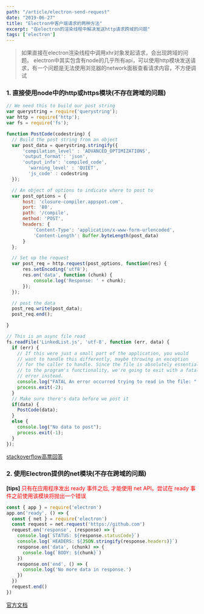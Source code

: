 ```yaml
---
path: "/article/electron-send-request"
date: "2019-06-27"
title: "Electron中客户端请求的两种方法"
excerpt: "在electron的渲染线程中解决发送http请求跨域的问题"
tags: ['electron']
---
```


> 如果直接在electron渲染线程中调用xhr对象发起请求，会出现跨域的问题。
> electron中其实包含有node的几乎所有api，可以使用http模块发送请求，有一个问题是无法使用浏览器的network面板查看请求内容，不方便调试

### 1. 直接使用node中的http或https模块(不存在跨域的问题)


```javascript
// We need this to build our post string
var querystring = require('querystring');
var http = require('http');
var fs = require('fs');

function PostCode(codestring) {
  // Build the post string from an object
  var post_data = querystring.stringify({
      'compilation_level' : 'ADVANCED_OPTIMIZATIONS',
      'output_format': 'json',
      'output_info': 'compiled_code',
        'warning_level' : 'QUIET',
        'js_code' : codestring
  });

  // An object of options to indicate where to post to
  var post_options = {
      host: 'closure-compiler.appspot.com',
      port: '80',
      path: '/compile',
      method: 'POST',
      headers: {
          'Content-Type': 'application/x-www-form-urlencoded',
          'Content-Length': Buffer.byteLength(post_data)
      }
  };

  // Set up the request
  var post_req = http.request(post_options, function(res) {
      res.setEncoding('utf8');
      res.on('data', function (chunk) {
          console.log('Response: ' + chunk);
      });
  });

  // post the data
  post_req.write(post_data);
  post_req.end();

}

// This is an async file read
fs.readFile('LinkedList.js', 'utf-8', function (err, data) {
  if (err) {
    // If this were just a small part of the application, you would
    // want to handle this differently, maybe throwing an exception
    // for the caller to handle. Since the file is absolutely essential
    // to the program's functionality, we're going to exit with a fatal
    // error instead.
    console.log("FATAL An error occurred trying to read in the file: " + err);
    process.exit(-2);
  }
  // Make sure there's data before we post it
  if(data) {
    PostCode(data);
  }
  else {
    console.log("No data to post");
    process.exit(-1);
  }
});
```
[stackoverflow高票回答](https://stackoverflow.com/questions/6158933/how-is-an-http-post-request-made-in-node-js)


### 2. 使用Electron提供的net模块(不存在跨域的问题)

__[tips]__ <span style="color:red">只有在应用程序发出 ready 事件之后, 才能使用 net API。尝试在 ready 事件之前使用该模块将抛出一个错误</span>

```javascript
const { app } = require('electron')
app.on('ready', () => {
  const { net } = require('electron')
  const request = net.request('https://github.com')
  request.on('response', (response) => {
    console.log(`STATUS: ${response.statusCode}`)
    console.log(`HEADERS: ${JSON.stringify(response.headers)}`)
    response.on('data', (chunk) => {
      console.log(`BODY: ${chunk}`)
    })
    response.on('end', () => {
      console.log('No more data in response.')
    })
  })
  request.end()
})
```
[官方文档](https://electronjs.org/docs/api/net#netrequestoptions)